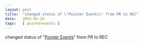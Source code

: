```yaml
---
layout: post
title:  "changed status of \"Pointer Events\" from PR to REC"
date:   2015-02-25
tags:   [ pointerevents ]
---
```


changed status of "[Pointer Events](/spec/pointerevents)" from PR to REC

